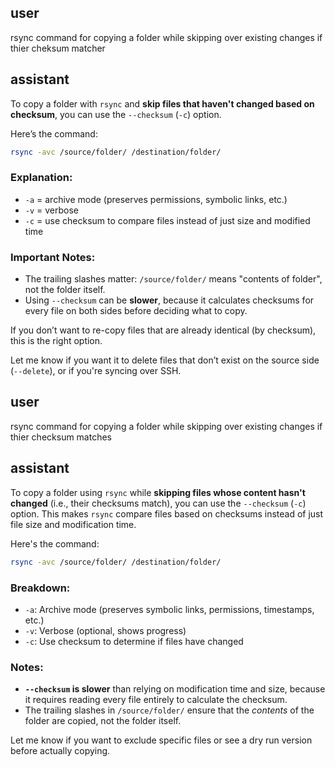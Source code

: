 ## user
rsync command for copying a folder while skipping over existing changes if thier cheksum matcher
## assistant

To copy a folder with `rsync` and **skip files that haven't changed based on checksum**, you can use the `--checksum` (`-c`) option.

Here’s the command:

```bash
rsync -avc /source/folder/ /destination/folder/
```

### Explanation:
- `-a` = archive mode (preserves permissions, symbolic links, etc.)
- `-v` = verbose
- `-c` = use checksum to compare files instead of just size and modified time

### Important Notes:
- The trailing slashes matter: `/source/folder/` means "contents of folder", not the folder itself.
- Using `--checksum` can be **slower**, because it calculates checksums for every file on both sides before deciding what to copy.

If you don’t want to re-copy files that are already identical (by checksum), this is the right option.

Let me know if you want it to delete files that don’t exist on the source side (`--delete`), or if you're syncing over SSH.
## user
rsync command for copying a folder while skipping over existing changes if thier checksum matches
## assistant

To copy a folder using `rsync` while **skipping files whose content hasn't changed** (i.e., their checksums match), you can use the `--checksum` (`-c`) option. This makes `rsync` compare files based on checksums instead of just file size and modification time.

Here's the command:

```bash
rsync -avc /source/folder/ /destination/folder/
```

### Breakdown:
- `-a`: Archive mode (preserves symbolic links, permissions, timestamps, etc.)
- `-v`: Verbose (optional, shows progress)
- `-c`: Use checksum to determine if files have changed

### Notes:
- **`--checksum` is slower** than relying on modification time and size, because it requires reading every file entirely to calculate the checksum.
- The trailing slashes in `/source/folder/` ensure that the *contents* of the folder are copied, not the folder itself.

Let me know if you want to exclude specific files or see a dry run version before actually copying.